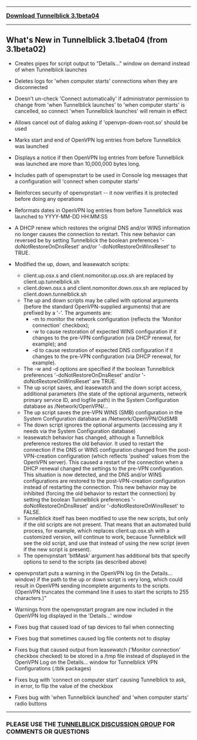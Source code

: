 
---

<font size='3'><b><a href='http://tunnelblick.googlecode.com/files/Tunnelblick_3.1beta04.dmg'>Download Tunnelblick 3.1beta04</a></b></font>

---


## What's New in Tunnelblick 3.1beta04 (from 3.1beta02) ##
  * Creates pipes for script output to "Details…" window on demand instead of when Tunnelblick launches

  * Deletes logs for 'when computer starts' connections when they are disconnected

  * Doesn't un-check 'Connect automatically' if administrator permission to change from 'when Tunnelblick launches' to 'when computer starts' is cancelled, so connect 'when Tunnelblick launches' will remain in effect

  * Allows cancel out of dialog asking if 'openvpn-down-root.so' should be used

  * Marks start and end of OpenVPN log entries from before Tunnelblick was launched

  * Displays a notice if then OpenVPN log entries from before Tunnelblick was launched are more than 10,000,000 bytes long.

  * Includes path of openvpnstart to be used in Console log messages that a configuration will 'connect when computer starts'

  * Reinforces security of openvpnstart -- it now verifies it is protected before doing any operations

  * Reformats dates in OpenVPN log entries from before Tunnelblick was launched to YYYY-MM-DD HH:MM:SS

  * A DHCP renew which restores the original DNS and/or WINS information no longer causes the connection to restart. This new behavior can reversed be by setting Tunnelblick the boolean preferences '-doNotRestoreOnDnsReset' and/or '-doNotRestoreOnWinsReset' to TRUE.

  * Modified the up, down, and leasewatch scripts:
    * client.up.osx.s and client.nomonitor.up.osx.sh are replaced by client.up.tunnelblick.sh
    * client.down.osx.s and client.nomonitor.down.osx.sh are replaced by client.down.tunnelblick.sh
    * The up and down scripts may be called with optional arguments (before the standard OpenVPN-supplied arguments) that are prefixed by a '-'. The arguments are:
      * -m to monitor the network configuration (reflects the 'Monitor connection' checkbox);
      * -w to cause restoration of expected WINS configuration if it changes to the pre-VPN configuration (via DHCP renewal, for example); and
      * -d to cause restoration of expected  DNS configuration if it changes to the pre-VPN configuration (via DHCP renewal, for example).
    * The -w and -d options are specified if the boolean Tunnelblick preferences '-doNotRestoreOnDnsReset' and/or '-doNotRestoreOnWinsReset' are TRUE.
    * The up script saves, and leasewatch and the down script access, additional parameters (the state of the optional arguments, network primary service ID, and logfile path) in the System Configuration database as /Network/OpenVPN/...
    * The up script saves the pre-VPN WINS (SMB) configuration in the System Configuration database as /Network/OpenVPN/OldSMB
    * The down script ignores the optional arguments (accessing any it needs via the System Configuration database)
    * leasewatch behavior has changed, although a Tunnelblick preference restores the old behavior. It used to restart the connection if the DNS or WINS configuration changed from the post-VPN-creation configuration (which reflects 'pushed' values from the OpenVPN server). This caused a restart of the connection when a DHCP renewal changed the settings to the pre-VPN configuration. This situation is now detected, and the DNS and/or WINS configurations are restored to the post-VPN-creation configuration instead of restarting the connection. This new behavior may be inhibited (forcing the old behavior to restart the connection) by setting the boolean Tunnelblick preferences '-doNotRestoreOnDnsReset' and/or '-doNotRestoreOnWinsReset' to FALSE.
    * Tunnelblick itself has been modified to use the new scripts, but only if the old scripts are not present. That means that an automated build process, for example, which replaces client.up.osx.sh with a customized version, will continue to work, because Tunnelblick will see the old script, and use that instead of using the new script (even if the new script is present).
    * The openvpnstart 'bitMask' argument has additional bits that specify options to send to the scripts (as described above)

  * openvpnstart puts a warning in the OpenVPN log (in the Details… window) if the path to the up or down script is very long, which could result in OpenVPN sending incomplete arguments to the scripts. (OpenVPN truncates the command line it uses to start the scripts to 255 characters.)"

  * Warnings from the openvpnstart program are now included in the OpenVPN log displayed in the 'Details…' window

  * Fixes bug that caused load of tap devices to fail when connecting

  * Fixes bug that sometimes caused log file contents not to display

  * Fixes bug that caused output from leasewatch ('Monitor connection' checkbox checked) to be stored in a /tmp file instead of displayed in the OpenVPN Log on the Details... window for Tunnelblick VPN Configurations (.tblk packages)

  * Fixes bug with 'connect on computer start' causing Tunnelblick to ask, in error, to flip the value of the checkbox

  * Fixes bug with 'when Tunnelblick launched' and 'when computer starts' radio buttons

---


### PLEASE USE THE [TUNNELBLICK DISCUSSION GROUP](http://groups.google.com/group/tunnelblick-discuss) FOR COMMENTS OR QUESTIONS